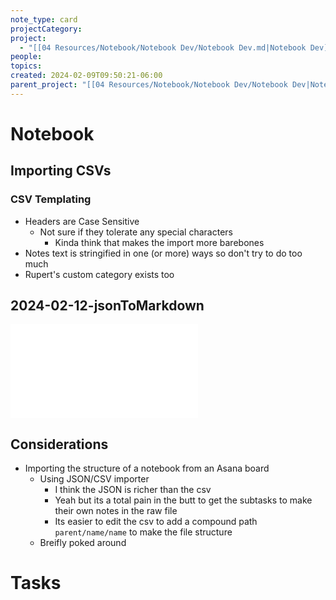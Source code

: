 ```yaml
---
note_type: card
projectCategory: 
project:
  - "[[04 Resources/Notebook/Notebook Dev/Notebook Dev.md|Notebook Dev]]"
people: 
topics: 
created: 2024-02-09T09:50:21-06:00
parent_project: "[[04 Resources/Notebook/Notebook Dev/Notebook Dev|Notebook Dev]]"
---
```

# Notebook

## Importing CSVs

### CSV Templating
- Headers are Case Sensitive
	- Not sure if they tolerate any special characters
		- Kinda think that makes the import more barebones
- Notes text is stringified in one (or more) ways so don't try to do too much
- Rupert's custom category exists too

## 2024-02-12-jsonToMarkdown
![2024-02-12-JsonToMarkdown](04%20Resources/Notebook/Notebook%20Dev/kanban/Update%20Asana%20Import/notebook/2024-02-12-JsonToMarkdown.md)

## Considerations
- Importing the structure of a notebook from an Asana board
	- Using JSON/CSV importer
		- I think the JSON is richer than the csv
		- Yeah but its a total pain in the butt to get the subtasks to make their own notes in the raw file
		- Its easier to edit the csv to add a compound path `parent/name/name` to make the file structure
	- Breifly poked around 
# Tasks

